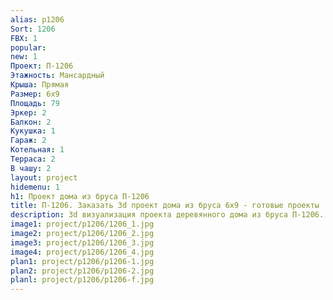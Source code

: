 ```yaml
---
alias: p1206
Sort: 1206
FBX: 1
popular: 
new: 1
Проект: П-1206
Этажность: Мансардный
Крыша: Прямая
Размер: 6х9
Площадь: 79
Эркер: 2
Балкон: 2
Кукушка: 1
Гараж: 2
Котельная: 1
Терраса: 2
В чашу: 2
layout: project
hidemenu: 1
h1: Проект дома из бруса П-1206
title: П-1206. Заказать 3d проект дома из бруса 6х9 - готовые проекты
description: 3d визуализация проекта деревянного дома из бруса П-1206. Площадь 79 м2, размер 6х9. Вы можете внести любые изменения в проект.
image1: project/p1206/1206_1.jpg
image2: project/p1206/1206_2.jpg
image3: project/p1206/1206_3.jpg
image4: project/p1206/1206_4.jpg
plan1: project/p1206/p1206-1.jpg
plan2: project/p1206/p1206-2.jpg
planl: project/p1206/p1206-f.jpg
---
```

